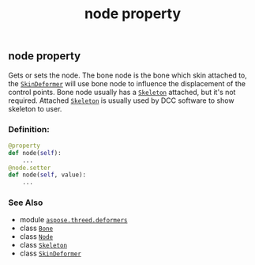 ﻿---
title: node property
second_title: Aspose.3D for Python via .NET API References
description: 
type: docs
weight: 120
url: /python-net/aspose.threed.deformers/bone/node/
is_root: false
---

## node property


Gets or sets the node. The bone node is the bone which skin attached to, the [`SkinDeformer`](/3d/python-net/aspose.threed.deformers/skindeformer) will use bone node to influence the displacement of the control points.
Bone node usually has a [`Skeleton`](/3d/python-net/aspose.threed.entities/skeleton) attached, but it's not required.
Attached [`Skeleton`](/3d/python-net/aspose.threed.entities/skeleton) is usually used by DCC software to show skeleton to user.
### Definition:
```python
@property
def node(self):
    ...
@node.setter
def node(self, value):
    ...
```

### See Also
* module [`aspose.threed.deformers`](../../)
* class [`Bone`](/3d/python-net/aspose.threed.deformers/bone)
* class [`Node`](/3d/python-net/aspose.threed/node)
* class [`Skeleton`](/3d/python-net/aspose.threed.entities/skeleton)
* class [`SkinDeformer`](/3d/python-net/aspose.threed.deformers/skindeformer)

